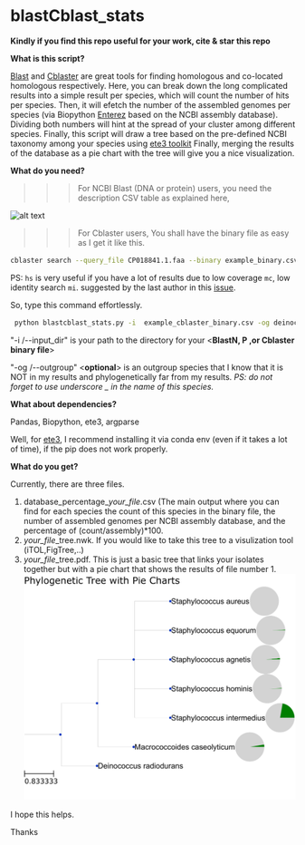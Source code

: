 # blastCblast_stats
**Kindly if you find this repo useful for your work, cite & star this repo**

**What is this script?**

[Blast](https://blast.ncbi.nlm.nih.gov/Blast.cgi) and [Cblaster](https://github.com/gamcil/cblaster) are great tools for finding homologous and co-located homologous respectively. 
Here, you can break down the long complicated results  into a simple result per species, which will count the number of hits per species.
Then, it will efetch the number of the assembled genomes per species (via Biopython [Enterez](https://biopython.org/docs/1.75/api/Bio.Entrez.html) based on the NCBI assembly database). Dividing both numbers will hint at the spread of your cluster among different species.
Finally, this script will draw a tree based on the pre-defined NCBI taxonomy among your species using [ete3 toolkit](http://etetoolkit.org/docs/latest/tutorial/index.html) Finally, merging the results of the database as a pie chart with the tree will give you a nice visualization.

**What do you need?**

>>>For NCBI Blast (DNA or protein) users, you need the description CSV table as explained here,

![alt text](https://github.com/AhmedElsherbini/blastCblast_stats/blob/main/Ncbi_blast.png)

>>>For Cblaster users,
You shall have the binary file as easy as I get it like this.

```bash
cblaster search --query_file CP018841.1.faa --binary example_binary.csv -bde "," -bhh -bdc 6 -mi 50 -mc 50 -hs 3000
```
PS: <code>hs</code> is very useful if you have a lot of results due to low coverage <code>mc</code>, low identity search <code>mi</code>. suggested by the last author in this [issue](https://github.com/gamcil/cblaster/issues/96).

So, type this command effortlessly.


```bash
 python blastcblast_stats.py -i  example_cblaster_binary.csv -og deinococcus_radiodurans
```
"-i /--input_dir"  is your path to the directory for your <**BlastN, P ,or Cblaster binary file**>  

"-og /--outgroup" <**optional**> is an outgroup species that I know that it is NOT in my results and phylogenetically far from my results. 
*PS: do not forget to use underscore _ in the name of this species.* 

 **What about dependencies?**

Pandas, Biopython, ete3, argparse

Well, for [ete3](http://etetoolkit.org/download/), I recommend installing it via conda env (even if it takes a lot of time), if the pip does not work properly.


**What do you get?**

Currently, there are three files.

1. database_percentage_*your_file*.csv (The main output where you can find for each species the count of this species in the binary file, the number of assembled genomes per NCBI assembly database, and the percentage of (count/assembly)*100. 
2. *your_file*_tree.nwk. If you would like to take this tree to a visulization tool (iTOL,FigTree,..)
3. *your_file*_tree.pdf. This is just a basic tree that links your isolates together but with a pie chart that shows the results of file number 1.
   ![alt text](https://github.com/AhmedElsherbini/Cblaster_stats/blob/main/example_binary_tree_with_pies-1.png)

I hope this helps.

Thanks
